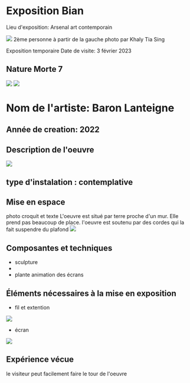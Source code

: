 #  Exposition Bian 
Lieu d'exposition: Arsenal art contemporain

![](media/groupe_photos.png)
2ème personne à partir de la gauche
photo par Khaly Tia Sing

Exposition temporaire
Date de visite: 3 février 2023
## Nature Morte 7
![](media/oeuvre_nature_bian.png)
![](media/derriere.png)

# Nom de l'artiste: Baron Lanteigne
## Année de creation: 2022
## Description de l'oeuvre
![](media/cartel.png)
## type d'instalation : contemplative
## Mise en espace
photo croquit et texte
L'oeuvre est situé par terre proche d'un mur. Elle prend pas beaucoup de place. l'oeuvre est soutenu par des cordes qui la fait suspendre du plafond 
![](media/oeuvre_plafond.png)
## Composantes et techniques
- sculpture 
- 
- plante
animation des écrans
## Éléments nécessaires à la mise en exposition
- fil et extention

![](media/oeuvre_files.png)

- écran

![](media/oeuvre_ecran.png)

## Expérience vécue
le visiteur peut facilement faire le tour de l'oeuvre 


